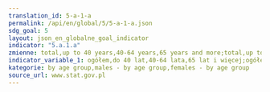 ```yaml
---
translation_id: 5-a-1-a
permalink: /api/en/global/5/5-a-1-a.json
sdg_goal: 5
layout: json_en_globalne_goal_indicator
indicator: "5.a.1.a"
zmienne: total,up to 40 years,40-64 years,65 years and more;total,up to 40 years,50-64 years,65 years and more;total,up to 40 years,40-64 years,65 years and more
indicator_variable_1: ogółem,do 40 lat,40-64 lata,65 lat i więcej;ogółem_,do 40 lat_,40-64 lata_,65 lat i więcej_;ogółem__,do 40 lat__,40-64 lata__,65 lat i więcej__;
kategorie: by age group,males - by age group,females - by age group
source_url: www.stat.gov.pl
---
```

